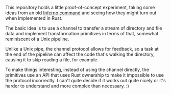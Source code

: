 This repository holds a little proof-of-concept experiment, taking some ideas from an old [Inferno command](http://www.vitanuova.com/inferno/man/1/fs.html) and seeing how they might turn out when implemented in Rust.

The basic idea is to use a channel to transfer a stream of directory and file data and implement transformation primitives in terms of that, somewhat reminiscent of a Unix pipeline.

Unlike a Unix pipe, the channel protocol allows for feedback, so a task at the end of the pipeline can affect the code that's walking the directory, causing it to skip reading a file, for example.

To make things interesting, instead of using the channel directly, the primitives use an API that uses Rust ownership to make it impossible to use the protocol incorrectly. I can't quite decide if it works out quite nicely or it's harder to understand and more complex than necessary. :)
